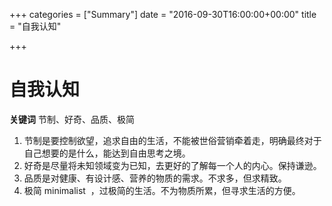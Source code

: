 +++
categories = ["Summary"]
date = "2016-09-30T16:00:00+00:00"
title = "自我认知"

+++
# 自我认知
**关键词**
节制、好奇、品质、极简   
1. 节制是要控制欲望，追求自由的生活，不能被世俗营销牵着走，明确最终对于自己想要的是什么，能达到自由思考之境。  
2. 好奇是尽量将未知领域变为已知，去更好的了解每一个人的内心。保持谦逊。   
3. 品质是对健康、有设计感、营养的物质的需求。不求多，但求精致。   
4. 极简 minimalist  ，过极简的生活。不为物质所累，但寻求生活的方便。